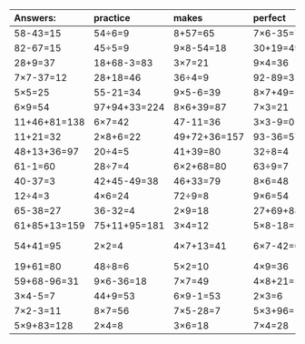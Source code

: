| Answers: | practice | makes | perfect | ! |
| :--- | :--- | :--- | :--- | :--- |
| 58-43=15 | 54÷6=9 | 8+57=65 | 7×6-35=7 | 80-47=33 | 
| 82-67=15 | 45÷5=9 | 9×8-54=18 | 30+19=49 | 8×4=32 | 
| 28+9=37 | 18+68-3=83 | 3×7=21 | 9×4=36 | 16+31+51=98 | 
| 7×7-37=12 | 28+18=46 | 36÷4=9 | 92-89=3 | 4×4=16 | 
| 5×5=25 | 55-21=34 | 9×5-6=39 | 8×7+49=105 | 95+30-89=36 | 
| 6×9=54 | 97+94+33=224 | 8×6+39=87 | 7×3=21 | 6×3+71=89 | 
| 11+46+81=138 | 6×7=42 | 47-11=36 | 3×3-9=0 | 36÷6=6 | 
| 11+21=32 | 2×8+6=22 | 49+72+36=157 | 93-36=57 | 6×6-12=24 | 
| 48+13+36=97 | 20÷4=5 | 41+39=80 | 32÷8=4 | 2×7=14 | 
| 61-1=60 | 28÷7=4 | 6×2+68=80 | 63÷9=7 | 5+64-35=34 | 
| 40-37=3 | 42+45-49=38 | 46+33=79 | 8×6=48 | 12÷2=6 | 
| 12÷4=3 | 4×6=24 | 72÷9=8 | 9×6=54 | 9×9+16=97 | 
| 65-38=27 | 36-32=4 | 2×9=18 | 27+69+88=184 | 3×3-2=7 | 
| 61+85+13=159 | 75+11+95=181 | 3×4=12 | 5×8-18=22 | 8×5=40 | 
| 54+41=95 | 2×2=4 | 4×7+13=41 | 6×7-42=0 | 88+49-18=119 | 
| 19+61=80 | 48÷8=6 | 5×2=10 | 4×9=36 | 9×7=63 | 
| 59+68-96=31 | 9×6-36=18 | 7×7=49 | 4×8+21=53 | 9×5=45 | 
| 3×4-5=7 | 44+9=53 | 6×9-1=53 | 2×3=6 | 6×8=48 | 
| 7×2-3=11 | 8×7=56 | 7×5-28=7 | 5×3+96=111 | 37+22=59 | 
| 5×9+83=128 | 2×4=8 | 3×6=18 | 7×4=28 | 19+23=42 | 
